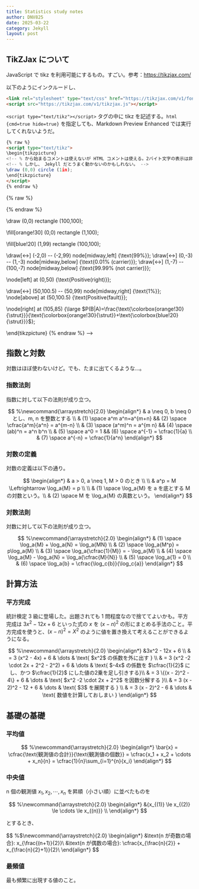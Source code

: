 ```yaml
---
title: Statistics study notes
author: DNV825
date: 2025-03-22
category: Jekyll
layout: post
---
```


<!-- ローカル確認時は有効化、プッシュ時には無効化すること。
<link rel="stylesheet" type="text/css" href="https://tikzjax.com/v1/fonts.css">
<script src="https://tikzjax.com/v1/tikzjax.js"></script> -->

## TikZJax について

JavaScript で tikz を利用可能にするもの。すごい。参考：<https://tikzjax.com/>

以下のようにインクルードし、

```html
<link rel="stylesheet" type="text/css" href="https://tikzjax.com/v1/fonts.css">
<script src="https://tikzjax.com/v1/tikzjax.js"></script>
```

`<script type="text/tikz"></script>` タグの中に tikz を記述する。`html {cmd=true hide=true}` を指定しても、Markdown Preview Enhanced では実行してくれないようだ。

```html
{% raw %}
<script type="text/tikz">
\begin{tikzpicture}
<!-- % から始まるコメントは使えないが HTML コメントは使える。2バイト文字の表示は非対応。 -->
<!-- % しかし、　Jekyll だとうまく動かないのかもしれない。 -->
\draw (0,0) circle (1in);
\end{tikzpicture}
</script>
{% endraw %}
```

{% raw %}
<script type="text/tikz">
\begin{tikzpicture}
<!-- % から始まるコメントは使えないが HTML コメントは使える。2バイト文字の表示は非対応。 -->
<!-- % しかし、　Jekyll だとうまく動かないのかもしれない。 -->
\draw (0,0) circle (1in);
\end{tikzpicture}
</script>
{% endraw %}

<!-- 
{% raw %}
<script type="text/tikz">
\newcommand{\mycomment}[1]{}
\begin{tikzpicture}[scale=0.1]

<!-- % 大枠の四角 -->
\draw (0,0) rectangle (100,100);

<!-- % 保菌者（0.01%）の領域 -->
\fill[orange!30] (0,0) rectangle (1,100);

<!-- % 非保菌者（99.99%）のうち陽性（誤り）の領域 -->
\fill[blue!20] (1,99) rectangle (100,100);

<!-- % 縦横のラベル -->
\draw[<->] (-2,0) -- (-2,99) node[midway,left] {\text{99\%}};
\draw[<->] (0,-3) -- (1,-3) node[midway,below] {\text{0.01\% (carrier)}};
\draw[<->] (1,-7) -- (100,-7) node[midway,below] {\text{99.99\% (not carrier)}};

<!-- % 陽性（真）のラベル -->
\node[left] at (0,50) {\text{Positive(right)}};

<!-- % 陽性（誤り）のラベル -->
\draw[<->] (50,100.5) -- (50,99) node[midway,right] {\text{1\%}};
\node[above] at (50,100.5) {\text{Positive(fault)}};

<!-- % 式 -->
\node[right] at (105,85) {\large $P(B|A)=\frac{\text{\colorbox{orange!30}{\strut}}}{\text{\colorbox{orange!30}{\strut}}+\text{\colorbox{blue!20}{\strut}}}$};

\end{tikzpicture}
</script>
{% endraw %} -->

## 指数と対数

対数はほぼ使わないけど。でも、たまに出てくるような…。

### 指数法則

指数に対して以下の法則が成り立つ。

$$
%\newcommand{\arraystretch}{2.0}
\begin{align*}
& a \neq 0, b \neq 0 とし、m, n を整数とする \\
& (1) \space a^m a^n=a^{m+n} && (2) \space \cfrac{a^m}{a^n} = a^{m-n} \\
& (3) \space (a^m)^n = a^{m n} && (4) \space (ab)^n = a^n b^n \\
& (5) \space a^0 = 1 && (6) \space a^{-1} = \cfrac{1}{a} \\
& (7) \space a^{-n} = \cfrac{1}{a^n}
\end{align*}
$$

### 対数の定義

対数の定義は以下の通り。

$$
\begin{align*}
& a > 0, a \neq 1, M > 0 のとき \\
\\
& a^p = M \Leftrightarrow \log_a{M} = p \\
\\
& (1) \space \log_a{M} を a を底とする M の対数という。\\
& (2) \space M を \log_a{M} の真数という。
\end{align*}
$$

### 対数法則

対数に対して以下の法則が成り立つ。

$$
%\newcommand{\arraystretch}{2.0}
\begin{align*}
& (1) \space \log_a{M} + \log_a{N} = \log_a{MN} \\
& (2) \space \log_a{M^p} = p\log_a{M} \\
& (3) \space \log_a{\cfrac{1}{M}} = - \log_a{M} \\
& (4) \space \log_a{M} - \log_a{N} = \log_a{\cfrac{M}{N}} \\
& (5) \space \log_a{1} = 0 \\
& (6) \space \log_a{b} = \cfrac{\log_c{b}}{\log_c{a}}
\end{align*}
$$

## 計算方法

### 平方完成

統計検定 3 級に登場した。出題されても 1 問程度なので捨ててよいかも。平方完成は $3x^2 -12x +6$ といった式の $x$ を $(x - n)^2$ の形にまとめる手法のこと。平方完成を使うと、$(x - n)^2 = X^2$ のように値を置き換えて考えることができるようになる。

$$
%\newcommand{\arraystretch}{2.0}
\begin{align*}
&3x^2  - 12x + 6 \\
& = 3 (x^2 - 4x) + 6 & \dots & \text{ $x^2$ の係数を外に出す } \\
& = 3 (x^2 -2 \cdot 2x + 2^2 - 2^2) + 6 & \dots & \text{ $-4x$ の係数を $\cfrac{1}{2}$ にし、かつ $\cfrac{1}{2}$ にした値の2乗を足し引きする}\\
& = 3 \{(x - 2)^2 - 4\} + 6 & \dots & \text{ $x^2 -2 \cdot 2x + 2^2$ を因数分解する }\\
& = 3 (x - 2)^2 - 12 + 6 & \dots & \text{ $3$ を展開する } \\
& = 3 (x - 2)^2 - 6 & \dots & \text{ 数値を計算しておしまい }
\end{align*}
$$

## 基礎の基礎

### 平均値

$$
%\newcommand{\arraystretch}{2.0}
\begin{align*}
\bar{x} = \cfrac{\text{観測値の合計}}{\text{観測値の個数}} = \cfrac{x_1 + x_2 + \cdots + x_n}{n} = \cfrac{1}{n}\sum_{i=1}^{n}{x_i}
\end{align*}
$$

### 中央値

n 個の観測値 $x_1, x_2, \cdots , x_n$ を昇順（小さい順）に並べたものを

$$
%\newcommand{\arraystretch}{2.0}
\begin{align*}
&{x_{(1)} \le x_{(2)} \le \cdots \le x_{(n)}} \\
\end{align*}
$$

とするとき、

$$
%$\newcommand{\arraystretch}{2.0}
\begin{align*}
&\text{n が奇数の場合}: x_{\frac{(n+1)}{2}}\\
&\text{n が偶数の場合}: \cfrac{x_{\frac{n}{2}} + x_{\frac{n}{2}+1}}{2}\\
\end{align*}
$$

### 最頻値

最も頻繁に出現する値のこと。
